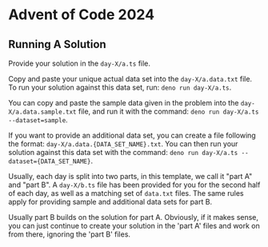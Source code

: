 # Advent of Code 2024

## Running A Solution

Provide your solution in the `day-X/a.ts` file.

Copy and paste your unique actual data set into the `day-X/a.data.txt` file. To run your solution against this data set,
run: `deno run day-X/a.ts`.

You can copy and paste the sample data given in the problem into the `day-X/a.data.sample.txt` file, and run it with the
command: `deno run day-X/a.ts --dataset=sample`.

If you want to provide an additional data set, you can create a file following the format:
`day-X/a.data.{DATA_SET_NAME}.txt`. You can then run your solution against this data set with the command:
`deno run day-X/a.ts --dataset={DATA_SET_NAME}`.

Usually, each day is split into two parts, in this template, we call it "part A" and "part B". A `day-X/b.ts` file has
been provided for you for the second half of each day, as well as a matching set of `data.txt` files. The same rules apply for
providing sample and additional data sets for part B.

Usually part B builds on the solution for part A. Obviously, if it makes sense, you can just continue to create your
solution in the 'part A' files and work on from there, ignoring the 'part B' files.
